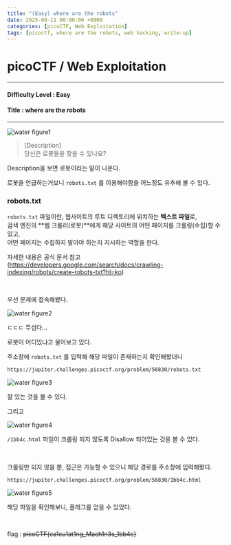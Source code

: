 ```yaml
---
title: "(Easy) where are the robots"
date: 2025-08-11 00:00:00 +0900
categories: [picoCTF, Web Exploitation]
tags: [picoctf, where are the robots, web hacking, write-up]
---
```


# picoCTF / Web Exploitation

---

#### Difficulty Level : Easy
#### Title : where are the robots

---

![water figure1](/assets/img/picoCTF/2025-08-08-00-14-53.png)

> [Description]  
> 당신은 로봇들을 찾을 수 있나요?

Description을 보면 로봇이라는 말이 나온다.

로봇을 언급하는거보니 `robots.txt` 를 이용해야함을 어느정도 유추해 볼 수 있다.

### robots.txt

`robots.txt` 파일이란, 웹사이트의 루트 디렉토리에 위치하는 **텍스트 파일**로,  
검색 엔진의 **웹 크롤러(로봇)**에게 해당 사이트의 어떤 페이지를 크롤링(수집)할 수 있고,  
어떤 페이지는 수집하지 말아야 하는지 지시하는 역할을 한다.

자세한 내용은 공식 문서 참고  
(https://developers.google.com/search/docs/crawling-indexing/robots/create-robots-txt?hl=ko)

<br>

우선 문제에 접속해봤다.

![water figure2](/assets/img/picoCTF/2025-08-08-00-33-06.png)

ㄷㄷㄷ 무섭다...

로봇이 어디있냐고 물어보고 있다.

주소창에 `robots.txt` 를 입력해 해당 파일이 존재하는지 확인해봤더니

`https://jupiter.challenges.picoctf.org/problem/56830/robots.txt`

![water figure3](/assets/img/picoCTF/2025-08-08-00-34-28.png)

잘 있는 것을 볼 수 있다.

그리고

![water figure4](/assets/img/picoCTF/2025-08-08-00-35-52.png)

`/1bb4c.html` 파일이 크롤링 되지 않도록 Disallow 되어있는 것을 볼 수 있다.

<br>

크롤링만 되지 않을 뿐, 접근은 가능할 수 있으니 해당 경로를 주소창에 입력해봤다.

`https://jupiter.challenges.picoctf.org/problem/56830/1bb4c.html`

![water figure5](/assets/img/picoCTF/2025-08-08-00-38-07.png)

해당 파일을 확인해보니, 플래그를 얻을 수 있었다.

<br>

flag : ~~picoCTF{ca1cu1at1ng_Mach1n3s_1bb4c}~~



